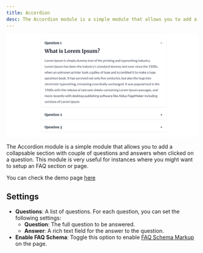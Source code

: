 ```yaml
---
title: Accordion
desc: The Accordion module is a simple module that allows you to add a collapsable section with couple of questions and answers when clicked on a question. This module is very useful for instances where you might want to setup an FAQ section or page.
---
```


<img src="./accordion.png" alt="Screenshot of Accordion Module" eleventy:widths="500" />

The Accordion module is a simple module that allows you to add a collapsable section with couple of questions and answers when clicked on a question. This module is very useful for instances where you might want to setup an FAQ section or page.

You can check the demo page [here](https://143910617.hs-sites-eu1.com/module-accordion)

## Settings
- **Questions**: A list of questions. For each question, you can set the following settings:
  - **Question**: The full question to be answered.
  - **Answer**: A rich text field for the answer to the question.
- **Enable FAQ Schema**: Toggle this option to enable [FAQ Schema Markup](https://developers.google.com/search/docs/appearance/structured-data/faqpage) on the page.
